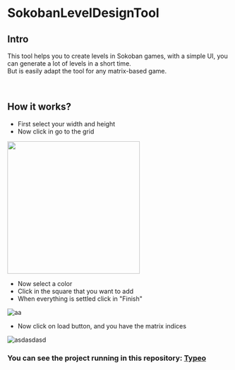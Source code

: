 # SokobanLevelDesignTool

<h2>Intro</h2>
<p>This tool helps you to create levels in Sokoban games, with a simple UI, you can generate a lot of levels in a short time.<br> But is easily adapt the tool for any matrix-based game.</p>

<br>
<h2>How it works?</h2>

- First select your width and height
- Now click in go to the grid
<img src="https://i.ibb.co/rtwB2tm/captura.png" width="300px" height="300px">

- Now select a color
- Click in the square that you want to add
- When everything is settled click in "Finish"
<img src="https://i.ibb.co/5hvhLW6/aa.png" alt="aa" border="0">

- Now click on load button, and you have the matrix indices
<img src="https://i.ibb.co/KLRNtqf/asdasdasd.png" alt="asdasdasd" border="0">

<h3>You can see the project running in this repository: <a href="https://github.com/GabrielPrzybysz/Typeo">Typeo</a></h3>
